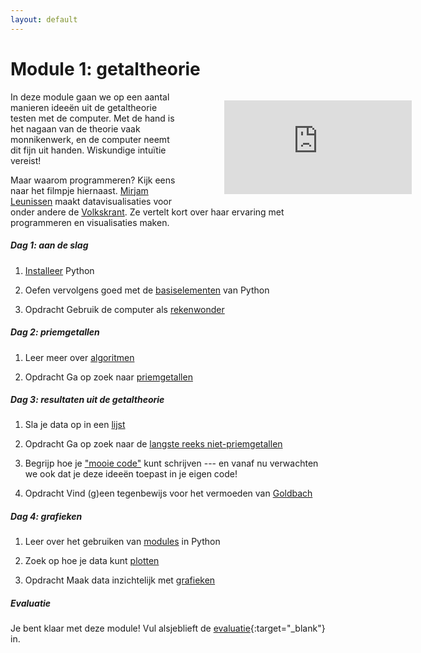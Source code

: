```yaml
---
layout: default
---
```

# Module 1: getaltheorie

<div class="pull-right" style="width: 40%; float:right; margin-left: 2em;">
<figure class="video_container">
  <iframe src="https://player.vimeo.com/video/235229540" frameborder="0" allowfullscreen="true"></iframe>
</figure>
</div>

In deze module gaan we op een aantal manieren ideeën uit de getaltheorie testen
met de computer. Met de hand is het nagaan van de theorie vaak monnikenwerk, en de computer neemt dit fijn uit handen. Wiskundige intuïtie vereist!

Maar waarom programmeren? Kijk eens naar het filmpje hiernaast. [Mirjam Leunissen](http://www.dutchdatadesign.nl) maakt datavisualisaties voor onder andere de [Volkskrant](https://www.volkskrant.nl/kijkverder/2015/klimaatkennis/). Ze vertelt kort over haar ervaring met programmeren en visualisaties maken.

##### Dag 1: aan de slag

1. [Installeer]({{site.baseurl}}/naslag/installatie) Python

2. Oefen vervolgens goed met de [basiselementen]({{site.baseurl}}/python/basiselementen) van Python

3. <span class="badge badge-primary">Opdracht</span> Gebruik de computer als  [rekenwonder]({{site.baseurl}}/getaltheorie/rekenwonder)

##### Dag 2: priemgetallen

1. Leer meer over [algoritmen]({{site.baseurl}}/python/algoritmen)

3. <span class="badge badge-primary">Opdracht</span> Ga op zoek naar [priemgetallen]({{site.baseurl}}/getaltheorie/priemgetallen)

##### Dag 3: resultaten uit de getaltheorie

1. Sla je data op in een [lijst]({{site.baseurl}}/python/lijsten)

2. <span class="badge badge-primary">Opdracht</span> Ga op zoek naar de [langste reeks niet-priemgetallen]({{site.baseurl}}/getaltheorie/reeks)

3. Begrijp hoe je ["mooie code"]({{site.baseurl}}/naslag/stijlgids) kunt schrijven --- en vanaf nu verwachten we ook dat je deze ideeën toepast in je eigen code!

4. <span class="badge badge-primary">Opdracht</span> Vind (g)een tegenbewijs voor het vermoeden van [Goldbach]({{site.baseurl}}/getaltheorie/goldbach)

##### Dag 4: grafieken

1. Leer over het gebruiken van [modules]({{site.baseurl}}/python/modules) in Python

2. Zoek op hoe je data kunt [plotten]({{site.baseurl}}/technieken/plot)

3. <span class="badge badge-primary">Opdracht</span> Maak data inzichtelijk met [grafieken]({{site.baseurl}}/getaltheorie/grafieken)

##### Evaluatie

Je bent klaar met deze module! Vul alsjeblieft de [evaluatie](https://goo.gl/forms/gwRSgA3bBnpcAkME2){:target="_blank"} in.
